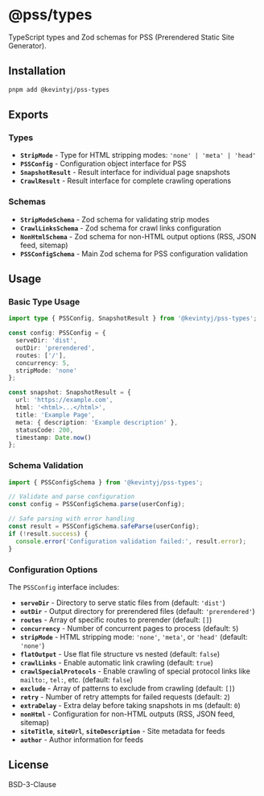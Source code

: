 # @pss/types

TypeScript types and Zod schemas for PSS (Prerendered Static Site Generator).

## Installation

```bash
pnpm add @kevintyj/pss-types
```

## Exports

### Types

- **`StripMode`** - Type for HTML stripping modes: `'none' | 'meta' | 'head'`
- **`PSSConfig`** - Configuration object interface for PSS
- **`SnapshotResult`** - Result interface for individual page snapshots
- **`CrawlResult`** - Result interface for complete crawling operations

### Schemas

- **`StripModeSchema`** - Zod schema for validating strip modes
- **`CrawlLinksSchema`** - Zod schema for crawl links configuration
- **`NonHtmlSchema`** - Zod schema for non-HTML output options (RSS, JSON feed, sitemap)
- **`PSSConfigSchema`** - Main Zod schema for PSS configuration validation

## Usage

### Basic Type Usage

```typescript
import type { PSSConfig, SnapshotResult } from '@kevintyj/pss-types';

const config: PSSConfig = {
  serveDir: 'dist',
  outDir: 'prerendered',
  routes: ['/'],
  concurrency: 5,
  stripMode: 'none'
};

const snapshot: SnapshotResult = {
  url: 'https://example.com',
  html: '<html>...</html>',
  title: 'Example Page',
  meta: { description: 'Example description' },
  statusCode: 200,
  timestamp: Date.now()
};
```

### Schema Validation

```typescript
import { PSSConfigSchema } from '@kevintyj/pss-types';

// Validate and parse configuration
const config = PSSConfigSchema.parse(userConfig);

// Safe parsing with error handling
const result = PSSConfigSchema.safeParse(userConfig);
if (!result.success) {
  console.error('Configuration validation failed:', result.error);
}
```

### Configuration Options

The `PSSConfig` interface includes:

- **`serveDir`** - Directory to serve static files from (default: `'dist'`)
- **`outDir`** - Output directory for prerendered files (default: `'prerendered'`)
- **`routes`** - Array of specific routes to prerender (default: `[]`)
- **`concurrency`** - Number of concurrent pages to process (default: `5`)
- **`stripMode`** - HTML stripping mode: `'none'`, `'meta'`, or `'head'` (default: `'none'`)
- **`flatOutput`** - Use flat file structure vs nested (default: `false`)
- **`crawlLinks`** - Enable automatic link crawling (default: `true`)
- **`crawlSpecialProtocols`** - Enable crawling of special protocol links like `mailto:`, `tel:`, etc. (default: `false`)
- **`exclude`** - Array of patterns to exclude from crawling (default: `[]`)
- **`retry`** - Number of retry attempts for failed requests (default: `2`)
- **`extraDelay`** - Extra delay before taking snapshots in ms (default: `0`)
- **`nonHtml`** - Configuration for non-HTML outputs (RSS, JSON feed, sitemap)
- **`siteTitle`**, **`siteUrl`**, **`siteDescription`** - Site metadata for feeds
- **`author`** - Author information for feeds

## License

BSD-3-Clause 